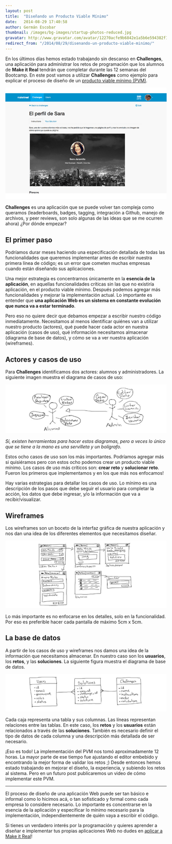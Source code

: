 ```yaml
---
layout: post
title:  "Diseñando un Producto Viable Mínimo"
date:   2014-08-29 17:40:58
author: Germán Escobar
thumbnail: /images/bg-images/startup-photos-reduced.jpg
gravatar: http://www.gravatar.com/avatar/12270acfe9b6842e1a5b6e594382f149.jpg?s=80
redirect_from: "/2014/08/29/disenando-un-producto-viable-minimo/"
---
```


En los últimos días hemos estado trabajando sin descanso en **Challenges**, una aplicación para administrar los retos de programación que los alumnos de **Make it Real** tendrán que completar durante las 12 semanas del Bootcamp.<!--more--> En este post vamos a utilizar **Challenges** como ejemplo para explicar el proceso de diseño de un [producto viable mínimo (PVM)](http://es.wikipedia.org/wiki/Producto_viable_m%C3%ADnimo).

![Challenges](/images/challenges.png)

**Challenges** es una aplicación que se puede volver tan compleja como queramos (leaderboards, badges, tagging, integración a Github, manejo de archivos, y peer reviews, son solo algunas de las ideas que se me ocurren ahora) ¿Por dónde empezar?

## El primer paso

Podríamos durar meses haciendo una especificación detallada de todas las funcionalidades que queremos implementar antes de escribir nuestra primera línea de código; es un error que cometen muchas empresas cuando están diseñando sus aplicaciones.

Una mejor estrategia es concentrarnos únicamente en la **esencia de la aplicación**, en aquellas funcionalidades críticas sin las que no existiría aplicación, en el producto viable mínimo. Después podemos agregar más funcionalidades y mejorar la implementación actual. Lo importante es entender que **una aplicación Web es un sistema en constante evolución que nunca va a estar terminado**.

Pero eso no quiere decir que debamos empezar a escribir nuestro código inmediatamente. Necesitamos al menos identificar quiénes van a utilizar nuestro producto (actores), qué puede hacer cada actor en nuestra aplicación (casos de uso), qué información necesitamos almacenar (diagrama de base de datos), y cómo se va a ver nuestra aplicación (wireframes).

## Actores y casos de uso

Para **Challenges** identificamos dos actores: alumnos y administradores. La siguiente imagen muestra el diagrama de casos de uso:

![Actores y Casos de Uso](/images/makeitchallenges-use-cases.jpg)

*Sí, existen herramientas para hacer estos diagramas, pero a veces lo único que se tiene a la mano es una servilleta y un bolígrafo.*

Estos ocho casos de uso son los más importantes. Podríamos agregar más si quisiéramos pero con estos ocho podemos crear un producto viable mínimo. Los casos de uso más críticos son: **crear reto** y **solucionar reto**. Fueron los primeros que implementamos y en los que más nos enfocamos!

Hay varias estrategias para detallar los casos de uso. Lo mínimo es una descripción de los pasos que debe seguir el usuario para completar la acción, los datos que debe ingresar, y/o la información que va a recibir/visualizar.

## Wireframes

Los wireframes son un boceto de la interfaz gráfica de nuestra aplicación y nos dan una idea de los diferentes elementos que necesitamos diseñar.

![Wireframes](/images/makeitchallenges-wireframes.jpg)

Lo más importante es no enfocarse en los detalles, solo en la funcionalidad. Por eso es preferible hacer cada pantalla de máximo 5cm x 5cm. 

## La base de datos

A partir de los casos de uso y wireframes nos damos una idea de la información que necesitamos almacenar. En nuestro caso son los **usuarios**, los **retos**, y las **soluciones**. La siguiente figura muestra el diagrama de base de datos.

![Diagrama de Base de Datos](/images/makeitchallenges-database.jpg)

Cada caja representa una tabla y sus columnas. Las líneas representan relaciones entre las tablas. En este caso, los **retos** y los **usuarios** están relacionados a través de las **soluciones**. También es necesario definir el tipo de datos de cada columna y una descripción más detallada de ser necesario.

¡Eso es todo! La implementación del PVM nos tomó aproximadamente 12 horas. La mayor parte de ese tiempo fue ajustando el editor embebido y encontrando la mejor forma de validar los retos ;) Desde entonces hemos estado trabajando en mejorar el diseño, la experiencia, y subiendo los retos al sistema. Pero en un futuro post publicaremos un video de cómo implementar este PVM.

***

El proceso de diseño de una aplicación Web puede ser tan básico e informal como lo hicimos acá, o tan sofisticado y formal como cada empresa lo considere necesario. Lo importante es concentrarse en la esencia de la aplicación y especificar lo mínimo necesario para la implementación, independientemente de quién vaya a escribir el código.

Si tienes un verdadero interés por la programación y quieres aprender a diseñar e implementar tus propias aplicaciones Web no dudes en [aplicar a Make it Real](/apply)!